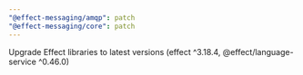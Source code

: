```yaml
---
"@effect-messaging/amqp": patch
"@effect-messaging/core": patch
---
```


Upgrade Effect libraries to latest versions (effect ^3.18.4, @effect/language-service ^0.46.0)
